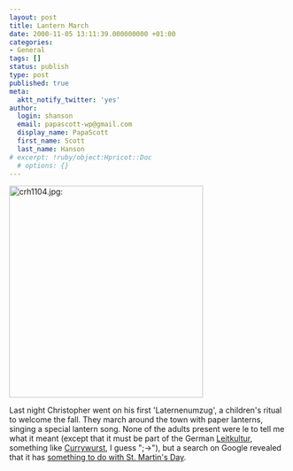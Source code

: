 ```yaml
---
layout: post
title: Lantern March
date: 2000-11-05 13:11:39.000000000 +01:00
categories:
- General
tags: []
status: publish
type: post
published: true
meta:
  aktt_notify_twitter: 'yes'
author:
  login: shanson
  email: papascott-wp@gmail.com
  display_name: PapaScott
  first_name: Scott
  last_name: Hanson
# excerpt: !ruby/object:Hpricot::Doc
  # options: {}
---
```

<p><img src="http://www.papascott.de/wordpress/wp-content/uploads/2000/11/crh1104.jpg" height="383" width="350" border="0" alt="crh1104.jpg: " /></p>
<p>Last night Christopher went on his first 'Laternenumzug', a children's ritual to welcome the fall. They march around the town with paper lanterns, singing a special lantern song. None of the adults present were le to tell me what it meant (except that it must be part of the German <a href="http://www.faz.com/IN/INtemplates/eFAZ/docmain.asp?rub=&#123;AFE53608-1A96-11D4-B984-009027BA226C&#125;&doc=&#123;DEDA5153-AB21-11D4-A3B2-009027BA22E4&#125;">Leitkultur</a>, something like <a href="http://www.thehouseatthebridge.com/TravelInfo/CurryWurst.html">Currywurst</a>, I guess ";->"), but a search on Google revealed that it has <a href="http://www.germanschoolatlanta.com/english/events/lanternenumzug.html">something to do with St. Martin's Day</a>.</p>
